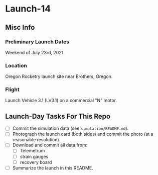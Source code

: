 # Launch-14

## Misc Info
### Preliminary Launch Dates
Weekend of July 23rd, 2021.

### Location
Oregon Rocketry launch site near Brothers, Oregon.

### Flight
Launch Vehicle 3.1 (LV3.1) on a commercial "N" motor.

## Launch-Day Tasks For This Repo
- [ ] Commit the simulation data (see `simulation/README.md`).
- [ ] Photograph the launch card (both sides) and commit the photo (at a reasonable resolution).
- [ ] Download and commit all data from:
    - [ ] Telemetrum
    - [ ] strain gauges
    - [ ] recovery board
- [ ] Summarize the launch in this README.
